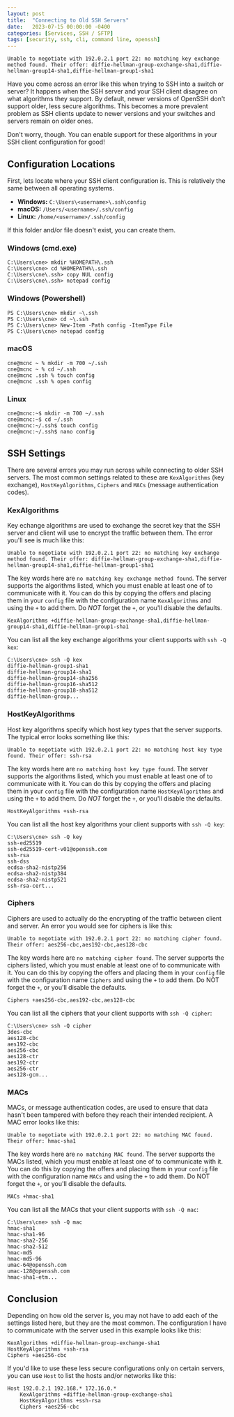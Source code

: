 ```yaml
---
layout: post
title:  "Connecting to Old SSH Servers"
date:   2023-07-15 00:00:00 -0400
categories: [Services, SSH / SFTP]
tags: [security, ssh, cli, command line, openssh]
---
```

`Unable to negotiate with 192.0.2.1 port 22: no matching key exchange method found. Their offer: diffie-hellman-group-exchange-sha1,diffie-hellman-group14-sha1,diffie-hellman-group1-sha1`

Have you come across an error like this when trying to SSH into a switch or server? It happens when the SSH server and your SSH client disagree on what algorithms they support. By default, newer versions of OpenSSH don't support older, less secure algorithms. This becomes a more prevalent problem as SSH clients update to newer versions and your switches and servers remain on older ones.

Don't worry, though. You can enable support for these algorithms in your SSH client configuration for good!

## Configuration Locations
First, lets locate where your SSH client configuration is. This is relatively the same between all operating systems.

- **Windows:** `C:\Users\<username>\.ssh\config`
- **macOS:** `/Users/<username>/.ssh/config`
- **Linux:** `/home/<username>/.ssh/config`

If this folder and/or file doesn't exist, you can create them.

### Windows (cmd.exe)
```console
C:\Users\cne> mkdir %HOMEPATH\.ssh
C:\Users\cne> cd %HOMEPATH%\.ssh
C:\Users\cne\.ssh> copy NUL config
C:\Users\cne\.ssh> notepad config
```

### Windows (Powershell)
```console
PS C:\Users\cne> mkdir ~\.ssh
PS C:\Users\cne> cd ~\.ssh
PS C:\Users\cne> New-Item -Path config -ItemType File
PS C:\Users\cne> notepad config
```

### macOS
```terminal?prompt=%
cne@mcnc ~ % mkdir -m 700 ~/.ssh
cne@mcnc ~ % cd ~/.ssh
cne@mcnc .ssh % touch config
cne@mcnc .ssh % open config
```

### Linux
```terminal
cne@mcnc:~$ mkdir -m 700 ~/.ssh
cne@mcnc:~$ cd ~/.ssh
cne@mcnc:~/.ssh$ touch config
cne@mcnc:~/.ssh$ nano config
```

## SSH Settings
There are several errors you may run across while connecting to older SSH servers. The most common settings related to these are `KexAlgorithms` (key exchange), `HostKeyAlgorithms`, `Ciphers` and `MACs` (message authentication codes).

### KexAlgorithms
Key echange algorithms are used to exchange the secret key that the SSH server and client will use to encrypt the traffic between them. The error you'll see is much like this:

`Unable to negotiate with 192.0.2.1 port 22: no matching key exchange method found. Their offer: diffie-hellman-group-exchange-sha1,diffie-hellman-group14-sha1,diffie-hellman-group1-sha1`

The key words here are `no matching key exchange method found`. The server supports the algorithms listed, which you must enable at least one of to communicate with it. You can do this by copying the offers and placing them in your `config` file with the configuration name `KexAlgorithms` and using the `+` to add them. Do *NOT* forget the `+`, or you'll disable the defaults.

```ssh
KexAlgorithms +diffie-hellman-group-exchange-sha1,diffie-hellman-group14-sha1,diffie-hellman-group1-sha1
```

You can list all the key exchange algorithms your client supports with `ssh -Q kex`:
```console
C:\Users\cne> ssh -Q kex
diffie-hellman-group1-sha1
diffie-hellman-group14-sha1
diffie-hellman-group14-sha256
diffie-hellman-group16-sha512
diffie-hellman-group18-sha512
diffie-hellman-group...
```
### HostKeyAlgorithms
Host key algorithms specify which host key types that the server supports. The typical error looks something like this:

`Unable to negotiate with 192.0.2.1 port 22: no matching host key type found. Their offer: ssh-rsa`

The key words here are `no matching host key type found`. The server supports the algorithms listed, which you must enable at least one of to communicate with it. You can do this by copying the offers and placing them in your `config` file with the configuration name `HostKeyAlgorithms` and using the `+` to add them. Do *NOT* forget the `+`, or you'll disable the defaults.

```ssh
HostKeyAlgorithms +ssh-rsa
```

You can list all the host key algorithms your client supports with `ssh -Q key`:
```console
C:\Users\cne> ssh -Q key
ssh-ed25519
ssh-ed25519-cert-v01@openssh.com
ssh-rsa
ssh-dss
ecdsa-sha2-nistp256
ecdsa-sha2-nistp384
ecdsa-sha2-nistp521
ssh-rsa-cert...
```

### Ciphers
Ciphers are used to actually do the encrypting of the traffic between client and server. An error you would see for ciphers is like this:

`Unable to negotiate with 192.0.2.1 port 22: no matching cipher found. Their offer: aes256-cbc,aes192-cbc,aes128-cbc`

The key words here are `no matching cipher found`. The server supports the ciphers listed, which you must enable at least one of to communicate with it. You can do this by copying the offers and placing them in your `config` file with the configuration name `Ciphers` and using the `+` to add them. Do NOT forget the `+`, or you'll disable the defaults.

```ssh
Ciphers +aes256-cbc,aes192-cbc,aes128-cbc
```

You can list all the ciphers that your client supports with `ssh -Q cipher`:
```console
C:\Users\cne> ssh -Q cipher
3des-cbc
aes128-cbc
aes192-cbc
aes256-cbc
aes128-ctr
aes192-ctr
aes256-ctr
aes128-gcm...
```

### MACs
MACs, or message authentication codes, are used to ensure that data hasn't been tampered with before they reach their intended recipient. A MAC error looks like this:

`Unable to negotiate with 192.0.2.1 port 22: no matching MAC found. Their offer: hmac-sha1`

The key words here are `no matching MAC found`. The server supports the MACs listed, which you must enable at least one of to communicate with it. You can do this by copying the offers and placing them in your `config` file with the configuration name `MACs` and using the `+` to add them. Do NOT forget the `+`, or you'll disable the defaults.

```ssh
MACs +hmac-sha1
```

You can list all the MACs that your client supports with `ssh -Q mac`:
```console
C:\Users\cne> ssh -Q mac
hmac-sha1
hmac-sha1-96
hmac-sha2-256
hmac-sha2-512
hmac-md5
hmac-md5-96
umac-64@openssh.com
umac-128@openssh.com
hmac-sha1-etm...
```

## Conclusion
Depending on how old the server is, you may not have to add each of the settings listed here, but they are the most common. The configuration I have to communicate with the server used in this example looks like this:

```ssh
KexAlgorithms +diffie-hellman-group-exchange-sha1
HostKeyAlgorithms +ssh-rsa
Ciphers +aes256-cbc
```

If you'd like to use these less secure configurations only on certain servers, you can use `Host` to list the hosts and/or networks like this:
```ssh
Host 192.0.2.1 192.168.* 172.16.0.*
    KexAlgorithms +diffie-hellman-group-exchange-sha1
    HostKeyAlgorithms +ssh-rsa
    Ciphers +aes256-cbc
```
